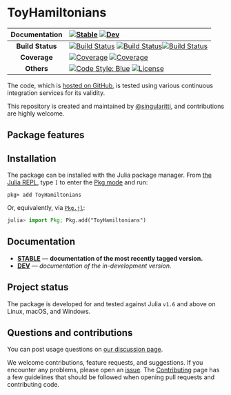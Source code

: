 # ToyHamiltonians

| **Documentation** | [![Stable](https://img.shields.io/badge/docs-stable-blue.svg)](https://singularitti.github.io/ToyHamiltonians.jl/stable/) [![Dev](https://img.shields.io/badge/docs-dev-blue.svg)](https://singularitti.github.io/ToyHamiltonians.jl/dev/)                                                                                                                                                                                                                                                                                                 |
| :---------------: | :------------------------------------------------------------------------------------------------------------------------------------------------------------------------------------------------------------------------------------------------------------------------------------------------------------------------------------------------------------------------------------------------------------------------------------------------------------------------------------------------------------------------- |
| **Build Status**  | [![Build Status](https://github.com/singularitti/ToyHamiltonians.jl/actions/workflows/CI.yml/badge.svg?branch=main)](https://github.com/singularitti/ToyHamiltonians.jl/actions/workflows/CI.yml?query=branch%3Amain) [![Build Status](https://ci.appveyor.com/api/projects/status/github/singularitti/ToyHamiltonians.jl?svg=true)](https://ci.appveyor.com/project/singularitti/ToyHamiltonians-jl)[![Build Status](https://api.cirrus-ci.com/github/singularitti/ToyHamiltonians.jl.svg)](https://cirrus-ci.com/github/singularitti/ToyHamiltonians.jl) |
|   **Coverage**    | [![Coverage](https://github.com/singularitti/ToyHamiltonians.jl/badges/main/coverage.svg)](https://github.com/singularitti/ToyHamiltonians.jl/commits/main) [![Coverage](https://codecov.io/gh/singularitti/ToyHamiltonians.jl/branch/main/graph/badge.svg)](https://codecov.io/gh/singularitti/ToyHamiltonians.jl)                                                                                                                                                                                                                |
|    **Others**     | [![Code Style: Blue](https://img.shields.io/badge/code%20style-blue-4495d1.svg)](https://github.com/invenia/BlueStyle) [![License](https://img.shields.io/github/license/singularitti/ToyHamiltonians.jl)](https://github.com/singularitti/ToyHamiltonians.jl/blob/main/LICENSE)                                                                                                                                                                                                                                                   |

The code, which is [hosted on GitHub](https://github.com/singularitti/ToyHamiltonians.jl), is tested
using various continuous integration services for its validity.

This repository is created and maintained by
[@singularitti](https://github.com/singularitti), and contributions are highly welcome.

## Package features



## Installation

The package can be installed with the Julia package manager.
From [the Julia REPL](https://docs.julialang.org/en/v1/stdlib/REPL/), type `]` to enter
the [Pkg mode](https://docs.julialang.org/en/v1/stdlib/REPL/#Pkg-mode) and run:

```julia-repl
pkg> add ToyHamiltonians
```

Or, equivalently, via [`Pkg.jl`](https://pkgdocs.julialang.org/v1/):

```julia
julia> import Pkg; Pkg.add("ToyHamiltonians")
```

## Documentation

- [**STABLE**](https://singularitti.github.io/ToyHamiltonians.jl/stable/) — **documentation of the most recently tagged version.**
- [**DEV**](https://singularitti.github.io/ToyHamiltonians.jl/dev/) — _documentation of the in-development version._

## Project status

The package is developed for and tested against Julia `v1.6` and above on Linux, macOS, and
Windows.

## Questions and contributions

You can post usage questions on
[our discussion page](https://github.com/singularitti/ToyHamiltonians.jl/discussions).

We welcome contributions, feature requests, and suggestions. If you encounter any problems,
please open an [issue](https://github.com/singularitti/ToyHamiltonians.jl/issues).
The [Contributing](@ref) page has
a few guidelines that should be followed when opening pull requests and contributing code.

